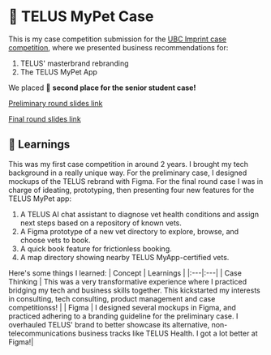 # 🐶 TELUS MyPet Case

This is my case competition submission for the [UBC Imprint case competition](https://www.instagram.com/ubcimprint/), where we presented business recommendations for:
1. TELUS' masterbrand rebranding
2. The TELUS MyPet App

We placed 🥈 **second place for the senior student case!**

[Preliminary round slides link](https://drive.google.com/file/d/1F-5KQ8dSqqZLaXkb2r71mBwgjG_evodO/view?usp=sharing)

[Final round slides link](https://drive.google.com/file/d/1E8gHKfGA0cooUbUQMURxIMY5ScSINMte/view?usp=sharing)

## :book: Learnings

This was my first case competition in around 2 years. I brought my tech background in a really unique way. For the preliminary case, I designed mockups of the TELUS rebrand with Figma. For the final round case I was in charge of ideating, prototyping, then presenting four new features for the TELUS MyPet app:
1. A TELUS AI chat assistant to diagnose vet health conditions and assign next steps based on a repository of known vets.
2. A Figma prototype of a new vet directory to explore, browse, and choose vets to book.
3. A quick book feature for frictionless booking.
4. A map directory showing nearby TELUS MyApp-certified vets.

Here's some things I learned:
| Concept | Learnings |
|:---|:---|
| Case Thinking | This was a very transformative experience where I practiced bridging my tech and business skills together. This kickstarted my interests in consulting, tech consulting, product management and case competitionss! |
| Figma | I designed several mockups in Figma, and practiced adhering to a branding guideline for the preliminary case. I overhauled TELUS' brand to better showcase its alternative, non-telecommunications business tracks like TELUS Health. I got a lot better at Figma!|
